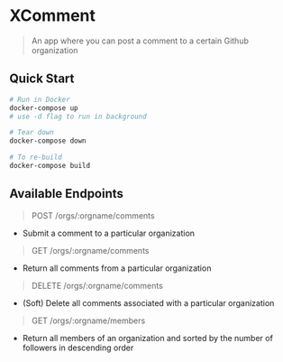 # XComment

> An app where you can post a comment to a certain Github organization

## Quick Start

```bash
# Run in Docker
docker-compose up
# use -d flag to run in background

# Tear down
docker-compose down

# To re-build
docker-compose build
```

## Available Endpoints

> POST /orgs/:orgname/comments
  * Submit a comment to a particular organization

> GET /orgs/:orgname/comments
  * Return all comments from a particular organization

> DELETE /orgs/:orgname/comments
  * (Soft) Delete all comments associated with a particular organization

> GET /orgs/:orgname/members
  * Return all members of an organization and sorted by the number of followers in descending order
